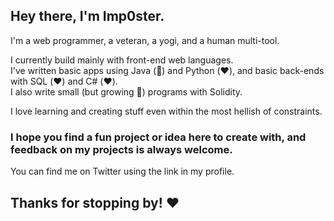## Hey there, I'm Imp0ster.

I'm a web programmer, a veteran, a yogi, and a human multi-tool.

I currently build mainly with front-end web languages.   
I've written basic apps using Java (🤮) and Python (❤️), and basic back-ends with SQL (❤️) and C# (❤️).  
I also write small (but growing 🌱) programs with Solidity.

I love learning and creating stuff even within the most hellish of constraints.  

### I hope you find a fun project or idea here to create with, and feedback on my projects is always welcome.

You can find me on Twitter using the link in my profile.

## Thanks for stopping by! ❤️
